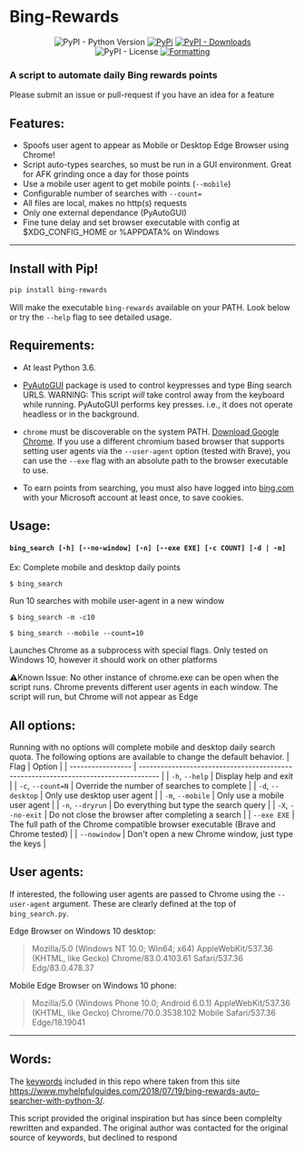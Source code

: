 # Bing-Rewards

<div align="center">
<img alt="PyPI - Python Version" src="https://img.shields.io/pypi/pyversions/bing-rewards?style=flat-square&label=Python&logo=python&logoColor=yellow">
<a href="https://pypi.org/project/bing-rewards/"> <img alt="PyPi" src="https://img.shields.io/pypi/v/bing-rewards?label=PyPI&style=flat-square&logo=pypi&logoColor=yellow"></a>
<a href="https://pypi.org/project/bing-rewards/"> <img alt="PyPI - Downloads" src="https://img.shields.io/pypi/dm/bing-rewards?style=flat-square&label=Downloads&color=orange"></a>
<br>
<img alt="PyPI - License" src="https://img.shields.io/pypi/l/bing-rewards?style=flat-square&label=License&color=blueviolet">
<a href="https://github.com/psf/black"> <img alt="Formatting" src="https://img.shields.io/badge/Code%20Style-Black-000000?style=flat-square"> </a>

</div>

### A script to automate daily Bing rewards points
Please submit an issue or pull-request if you have an idea for a feature


## **Features:**

* Spoofs user agent to appear as Mobile or Desktop Edge Browser using Chrome!
* Script auto-types searches, so must be run in a GUI environment. Great for AFK grinding once a day for those points
* Use a mobile user agent to get mobile points (`--mobile`)
* Configurable number of searches with `--count=`
* All files are local, makes no http(s) requests
* Only one external dependance (PyAutoGUI)
* Fine tune delay and set browser executable with config at $XDG_CONFIG_HOME or %APPDATA% on Windows
***

## **Install with Pip!**

```bash
pip install bing-rewards
```
Will make the executable `bing-rewards` available on your PATH.
Look below or try the `--help` flag to see detailed usage.

## **Requirements:**

- At least Python 3.6.

- [PyAutoGUI](https://github.com/asweigart/pyautogui) package is used to control keypresses and type Bing search URLS.
WARNING: This script *will* take control away from the keyboard while running. PyAutoGUI performs key presses. i.e., it does not operate headless or in the background.

- `chrome` must be discoverable on the system PATH. [Download Google Chrome](https://www.google.com/intl/en/chrome/).
If you use a different chromium based browser that supports setting user agents via the `--user-agent` option (tested with Brave), you can use the `--exe` flag with an absolute path to the browser executable to use.

- To earn points from searching, you must also have logged into [bing.com](https://www.bing.com) with your Microsoft account at least once, to save cookies.

## **Usage:**

#### `bing_search [-h] [--no-window] [-n] [--exe EXE] [-c COUNT] [-d | -m]`

Ex:
Complete mobile and desktop daily points

`$ bing_search`

Run 10 searches with mobile user-agent in a new window

`$ bing_search -m -c10`

`$ bing_search --mobile --count=10`

Launches Chrome as a subprocess with special flags. Only tested on Windows 10, however it should work on other platforms

⚠️Known Issue: No other instance of chrome.exe can be open when the script runs. Chrome prevents different user agents in each window. The script will run, but Chrome will not appear as Edge


## **All options:**

Running with no options will complete mobile and desktop daily search quota. The following options are available to change the default behavior.
| Flag              | Option                                                                              |
| ----------------- | ----------------------------------------------------------------------------------- |
| `-h`, `--help`    | Display help and exit                                                               |
| `-c`, `--count=N` | Override the number of searches to complete                                         |
| `-d`, `--desktop` | Only use desktop user agent                                                         |
| `-m`, `--mobile`  | Only use a mobile user agent                                                        |
| `-n`, `--dryrun`  | Do everything but type the search query                                             |
| `-X`, `--no-exit` | Do not close the browser after completing a search                                  |
| `--exe EXE`       | The full path of the Chrome compatible browser executable (Brave and Chrome tested) |
| `--nowindow`      | Don't open a new Chrome window, just type the keys                                  |


## User agents:

If interested, the following user agents are passed to Chrome using the `--user-agent` argument. These are clearly defined at the top of `bing_search.py`.

Edge Browser on Windows 10 desktop:
> Mozilla/5.0 (Windows NT 10.0; Win64; x64) AppleWebKit/537.36 (KHTML, like Gecko) Chrome/83.0.4103.61 Safari/537.36 Edg/83.0.478.37

Mobile Edge Browser on Windows 10 phone:
> Mozilla/5.0 (Windows Phone 10.0; Android 6.0.1) AppleWebKit/537.36 (KHTML, like Gecko) Chrome/70.0.3538.102 Mobile Safari/537.36 Edge/18.19041
***

## Words:
The [keywords](https://www.myhelpfulguides.com/keywords.txt) included in this repo where taken from this site
https://www.myhelpfulguides.com/2018/07/19/bing-rewards-auto-searcher-with-python-3/.

This script provided the original inspiration but has since been complelty rewritten and expanded.
The original author was contacted for the original source of keywords, but declined to respond
